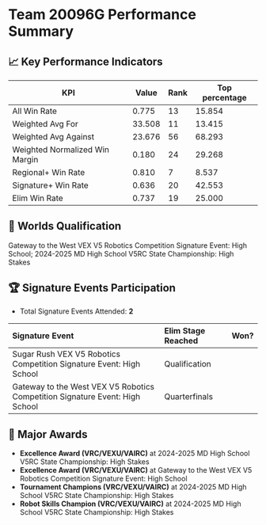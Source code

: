 # Team 20096G Performance Summary

## 📈 Key Performance Indicators
| KPI | Value | Rank | Top percentage |
| --- | ----- | ---- | ----- |
| All Win Rate | 0.775 | 13 | 15.854 |
| Weighted Avg For | 33.508 | 11 | 13.415 |
| Weighted Avg Against | 23.676 | 56 | 68.293 |
| Weighted Normalized Win Margin | 0.180 | 24 | 29.268 |
| Regional+ Win Rate | 0.810 | 7 | 8.537 |
| Signature+ Win Rate | 0.636 | 20 | 42.553 |
| Elim Win Rate | 0.737 | 19 | 25.000 |


## 🎯 Worlds Qualification
Gateway to the West VEX V5 Robotics Competition Signature Event: High School; 2024-2025 MD High School V5RC State Championship: High Stakes

## 🏆 Signature Events Participation
- Total Signature Events Attended: **2**

| Signature Event | Elim Stage Reached | Won? |
|:----------------|:-------------------|:----|
| Sugar Rush VEX V5 Robotics Competition Signature Event: High School | Qualification |  |
| Gateway to the West VEX V5 Robotics Competition Signature Event: High School | Quarterfinals |  |


## 🥇 Major Awards
- **Excellence Award (VRC/VEXU/VAIRC)** at 2024-2025 MD High School V5RC State Championship: High Stakes
- **Excellence Award (VRC/VEXU/VAIRC)** at Gateway to the West VEX V5 Robotics Competition Signature Event: High School
- **Tournament Champions (VRC/VEXU/VAIRC)** at 2024-2025 MD High School V5RC State Championship: High Stakes
- **Robot Skills Champion (VRC/VEXU/VAIRC)** at 2024-2025 MD High School V5RC State Championship: High Stakes

